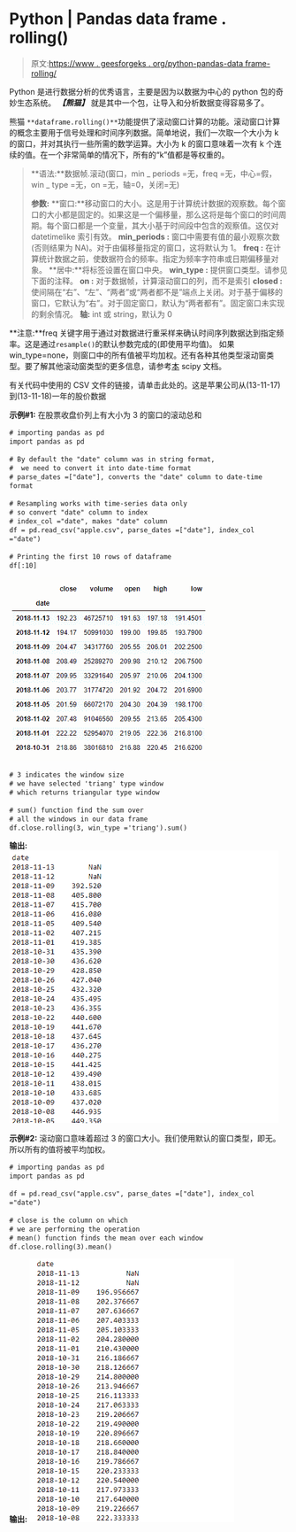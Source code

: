# Python | Pandas data frame . rolling()

> 原文:[https://www . geesforgeks . org/python-pandas-data frame-rolling/](https://www.geeksforgeeks.org/python-pandas-dataframe-rolling/)

Python 是进行数据分析的优秀语言，主要是因为以数据为中心的 python 包的奇妙生态系统。 ***【熊猫】*** 就是其中一个包，让导入和分析数据变得容易多了。

熊猫 `**dataframe.rolling()**`功能提供了滚动窗口计算的功能。滚动窗口计算的概念主要用于信号处理和时间序列数据。简单地说，我们一次取一个大小为 k 的窗口，并对其执行一些所需的数学运算。大小为 k 的窗口意味着一次有 k 个连续的值。在一个非常简单的情况下，所有的“k”值都是等权重的。

> **语法:**数据帧.滚动(窗口，min _ periods =无，freq =无，中心=假，win _ type =无，on =无，轴=0，关闭=无)
> 
> **参数:**
> **窗口:**移动窗口的大小。这是用于计算统计数据的观察数。每个窗口的大小都是固定的。如果这是一个偏移量，那么这将是每个窗口的时间周期。每个窗口都是一个变量，其大小基于时间段中包含的观察值。这仅对 datetimelike 索引有效。
> **min_periods :** 窗口中需要有值的最小观察次数(否则结果为 NA)。对于由偏移量指定的窗口，这将默认为 1。
> **freq :** 在计算统计数据之前，使数据符合的频率。指定为频率字符串或日期偏移量对象。
> **居中:**将标签设置在窗口中央。
> **win_type :** 提供窗口类型。请参见下面的注释。
> **on :** 对于数据帧，计算滚动窗口的列，而不是索引
> **closed :** 使间隔在“右”、“左”、“两者”或“两者都不是”端点上关闭。对于基于偏移的窗口，它默认为“右”。对于固定窗口，默认为“两者都有”。固定窗口未实现的剩余情况。
> **轴:** int 或 string，默认为 0

**注意:**freq 关键字用于通过对数据进行重采样来确认时间序列数据达到指定频率。这是通过`resample()`的默认参数完成的(即使用平均值)。
如果 win_type=none，则窗口中的所有值被平均加权。还有各种其他类型滚动窗类型。要了解其他滚动窗类型的更多信息，请参考[本](https://docs.scipy.org/doc/scipy/reference/signal.html#window-functions) scipy 文档。

有关代码中使用的 CSV 文件的链接，请单击此处的。这是苹果公司从(13-11-17)到(13-11-18)一年的股价数据

**示例#1:** 在股票收盘价列上有大小为 3 的窗口的滚动总和

```
# importing pandas as pd
import pandas as pd

# By default the "date" column was in string format,
#  we need to convert it into date-time format
# parse_dates =["date"], converts the "date" column to date-time format

# Resampling works with time-series data only
# so convert "date" column to index
# index_col ="date", makes "date" column
df = pd.read_csv("apple.csv", parse_dates =["date"], index_col ="date")

# Printing the first 10 rows of dataframe
df[:10]
```

![](img/50996392541ccb52d070005c88886756.png)

```
# 3 indicates the window size
# we have selected 'triang' type window
# which returns triangular type window

# sum() function find the sum over
# all the windows in our data frame
df.close.rolling(3, win_type ='triang').sum()
```

**输出:**
![](img/c580214849b1777f98c46cfff3e610e0.png)

**示例#2:** 滚动窗口意味着超过 3 的窗口大小。我们使用默认的窗口类型，即无。所以所有的值将被平均加权。

```
# importing pandas as pd
import pandas as pd

df = pd.read_csv("apple.csv", parse_dates =["date"], index_col ="date")

# close is the column on which
# we are performing the operation
# mean() function finds the mean over each window
df.close.rolling(3).mean()
```

**输出:**
![](img/aff3895e34b07794f635a66b28e97d1b.png)